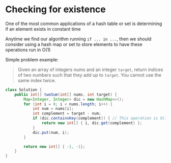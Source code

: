 # Checking for existence

One of the most common applications of a hash table or set is determining if an element exists in constant time

Anytime we find our algorithm running `if ... in ...`, then we should consider using a hash map or set to store elements
to have these operations run in O(1)

Simple problem example: 

> Given an array of integers nums and an integer `target`, return indices of two numbers such that they add up to
`target`. You cannot use the same index twice.

```java
class Solution {
    public int[] twoSum(int[] nums, int target) {
        Map<Integer, Integer> dic = new HashMap<>();
        for (int i = 0; i < nums.length; i++) {
            int num = nums[i];
            int complement = target - num;
            if (dic.containsKey(complement)) { // This operation is O(1)!
                return new int[] { i, dic.get(complement) };
            }
            dic.put(num, i);
        }

        return new int[] { -1, -1};
    }
}
```
